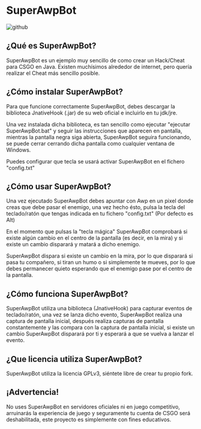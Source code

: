 # SuperAwpBot

![github](https://i.ibb.co/nD9Xhpx/Super-Awp-Bot.gif)

## ¿Qué es SuperAwpBot?

SuperAwpBot es un ejemplo muy sencillo de como crear un Hack/Cheat para CSGO en Java. Existen muchísimos alrededor de internet, pero quería realizar el Cheat más sencillo posible.

## ¿Cómo instalar SuperAwpBot?

Para que funcione correctamente SuperAwpBot, debes descargar la biblioteca JnativeHook (.jar) de su web oficial e incluirlo en tu jdk/jre.

Una vez instalada dicha biblioteca, es tan sencillo como ejecutar "ejecutar SuperAwpBot.bat" y seguir las instrucciones que aparecen en pantalla, 
mientras la pantalla negra siga abierta, SuperAwpBot seguira funcionando, se puede cerrar cerrando dicha pantalla como cualquier ventana de Windows.

Puedes configurar que tecla se usará activar SuperAwpBot en el fichero "config.txt"

## ¿Cómo usar SuperAwpBot?

Una vez ejecutado SuperAwpBot debes apuntar con Awp en un pixel donde creas que debe pasar el enemigo, una vez hecho ésto, pulsa la tecla del teclado/ratón que tengas indicada en tu fichero "config.txt" (Por defecto es Alt)

En el momento que pulsas la "tecla mágica" SuperAwpBot comprobará si existe algún cambio en el centro de la pantalla (es decir, en la mira) y si existe un cambio disparará y matará a dicho enemigo.

SuperAwpBot dispara si existe un cambio en la mira, por lo que disparará si pasa tu compañero, si tiran un humo o si simplemente te mueves, por lo que debes permanecer quieto esperando que el enemigo pase por el centro de la pantalla.

## ¿Cómo funciona SuperAwpBot?

SuperAwpBot utiliza una biblioteca (JnativeHook) para capturar eventos de teclado/ratón, una vez se lanza dicho evento, SuperAwpBot realiza una captura de pantalla inicial, después realiza capturas de pantalla constantemente y las compara con la captura de pantalla inicial, si existe un cambio SuperAwpBot disparará por ti y esperará a que se vuelva a lanzar el evento.

## ¿Que licencia utiliza SuperAwpBot?

SuperAwpBot utiliza la licencia GPLv3, siéntete libre de crear tu propio fork.

## ¡Advertencia!

No uses SuperAwpBot en servidores oficiales ni en juego competitivo, arruinarás la experiencia de juego y seguramente tu cuenta de CSGO será deshabilitada, este proyecto es simplemente con fines educativos.
